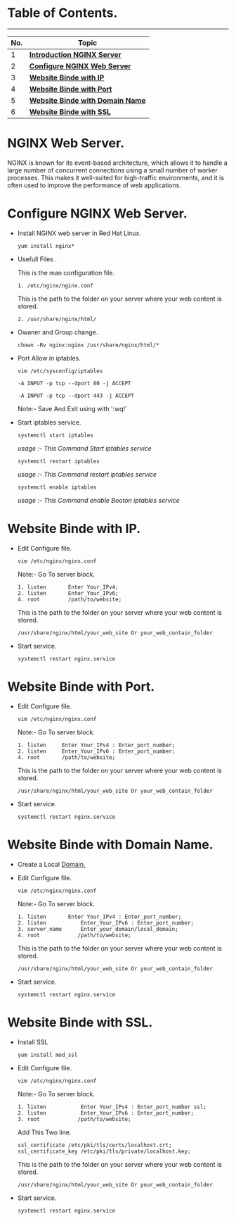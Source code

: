 # Table of Contents.
---

| No. | Topic                                                                     |
| --- | --------------------------------------------------------------------------|
| 1   | [**Introduction NGINX Server**](#nginx-web-server)                        |
| 2   | [**Configure NGINX Web Server**](#configure-nginx-web-server)             |
| 3   | [**Website Binde with IP**](#website-binde-with-ip)                       |
| 4   | [**Website Binde with Port**](#website-binde-with-port)                   |
| 5   | [**Website Binde with Domain Name**](#website-binde-with-domain-name)     |
| 6   | [**Website Binde with SSL**](#website-binde-with-ssl)                     |

# NGINX Web Server.

NGINX is known for its event-based architecture, which allows it to handle a large number of concurrent connections using a small number of worker processes. This makes it well-suited for high-traffic environments, and it is often used to improve the performance of web applications.


# Configure NGINX Web Server.


-   Install NGINX web server in Red Hat Linux.

    ``` 
    yum install nginx*
    ```
-   Usefull Files .
    
    This is the man configuration file.
    ```
	1. /etc/nginx/nginx.conf
    ```
    This is the path to the folder on your server where your web content is stored.
    ```
	2. /usr/share/nginx/html/
    ```
-   Owaner and Group change.

    ```
    chown -Rv nginx:nginx /usr/share/nginx/html/*
    ```
-   Port Allow in iptables.

    ```
    vim /etc/sysconfig/iptables
    ```
	    
        -A INPUT -p tcp --dport 80 -j ACCEPT
	
    	-A INPUT -p tcp --dport 443 -j ACCEPT
	
	Note:- Save And Exit using with ':wq!'
	
-   Start iptables service.
    ```
    systemctl start iptables
    ```
    *usage :- This Command Start iptables service*
    ```
    systemctl restart iptables
    ```
    *usage :- This Command restart iptables service*
    ```	
    systemctl enable iptables
    ```
    *usage :- This Command enable Booton iptables service*

# Website Binde with IP.

-   Edit Configure file.
    ```
    vim /etc/nginx/nginx.conf
    ```	
    Note:- Go To server block.
    ```
    1. listen       Enter Your_IPv4;
    2. listen       Enter_Your_IPv6;
    4. root         /path/to/website;
    ```
    
    This is the path to the folder on your server where your web content is stored.

    ```
    /usr/share/nginx/html/your_web_site Or your_web_contain_folder
    ```
-   Start service.
    ```
    systemctl restart nginx.service
    ```

# Website Binde with Port.

-   Edit Configure file.
    ```
    vim /etc/nginx/nginx.conf
    ```	
    Note:- Go To server block.
    ```
    1. listen     Enter Your_IPv4 : Enter_port_number;
    2. listen     Enter_Your_IPv6 : Enter_port_number;
    4. root       /path/to/website;
    ```
    
    This is the path to the folder on your server where your web content is stored.

    ```
    /usr/share/nginx/html/your_web_site Or your_web_contain_folder
    ```
-   Start service.
    ```
    systemctl restart nginx.service
    ```

# Website Binde with Domain Name.

-   Create a Local [Domain.](https://github.com/Mr-Secure-Code/Linux_Server/blob/main/Red%20HAT/DNS/DNS%20Server%20Configure.md)

-   Edit Configure file.
    ```
    vim /etc/nginx/nginx.conf
    ```	
    Note:- Go To server block.
    ```
    1. listen       Enter Your_IPv4 : Enter_port_number;
    2. listen           Enter_Your_IPv6 : Enter_port_number;
    3. server_name      Enter_your_domain/local_domain;
    4. root            /path/to/website;
    ```
    
    This is the path to the folder on your server where your web content is stored.

    ```
    /usr/share/nginx/html/your_web_site Or your_web_contain_folder
    ```
-   Start service.
    ```
    systemctl restart nginx.service
    ```
# Website Binde with SSL.

-   Install SSL
    ```
    yum install mod_ssl
    ```	
-   Edit Configure file.
    ```
    vim /etc/nginx/nginx.conf
    ```	
    Note:- Go To server block.
    ```
    1. listen           Enter Your_IPv4 : Enter_port_number ssl;
    2. listen           Enter_Your_IPv6 : Enter_port_number;
    3. root            /path/to/website;
    ```
    Add This Two line.
    ```
    ssl_certificate /etc/pki/tls/certs/localhost.crt;
    ssl_certificate_key /etc/pki/tls/private/localhost.key; 
    ```
    
    This is the path to the folder on your server where your web content is stored.

    ```
    /usr/share/nginx/html/your_web_site Or your_web_contain_folder
    ```
-   Start service.
    ```
    systemctl restart nginx.service
    ```
